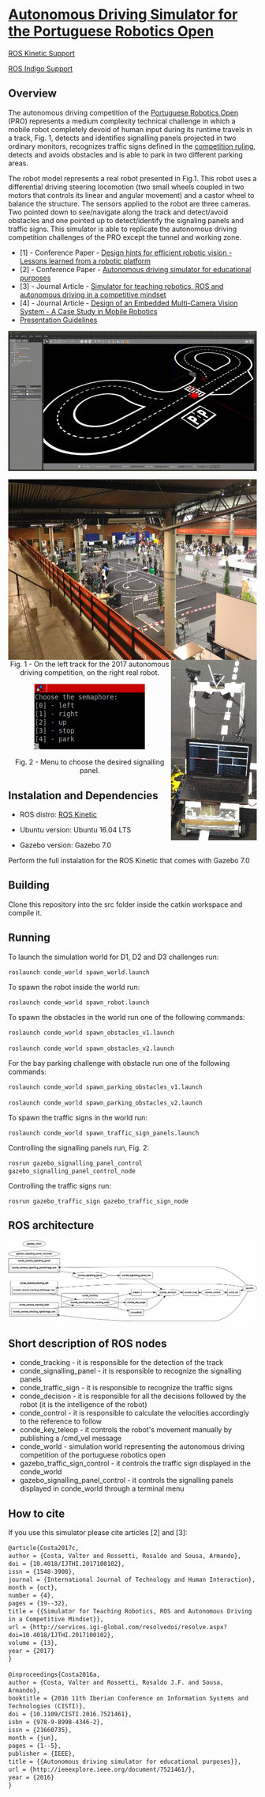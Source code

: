 # [Autonomous Driving Simulator for the Portuguese Robotics Open](https://github.com/ee09115/conde_simulator)

[ROS Kinetic Support](https://github.com/ee09115/conde_simulator)

[ROS Indigo Support](https://bitbucket.org/ee09115/conde_simulator_student)

## Overview
The autonomous driving competition of the [Portuguese Robotics Open](http://robotica2017.isr.uc.pt/index.php/en/competitions/major/autonomous-driving) (PRO) represents a medium complexity technical challenge 
in which a mobile robot completely devoid of human input during its runtime travels in a track, Fig. 1, detects and identifies signalling panels 
projected in two ordinary monitors, recognizes traffic signs defined in the [competition ruling](http://robotica2017.isr.uc.pt/Rules2017/fnr2017_Autonomous_Driving.pdf), detects and avoids obstacles and is able to park in two different parking areas.

The robot model represents a real robot presented in Fig.1. 
This robot uses a differential driving steering locomotion (two small wheels coupled in two motors that controls its linear and angular movement) and a castor wheel to balance the structure. 
The sensors applied to the robot are three cameras. Two pointed down to see/navigate along the track and detect/avoid obstacles and one pointed up to detect/identify the signaling panels and 
traffic signs. This simulator is able to replicate the autonomous driving competition challenges of the PRO except the tunnel and working zone.

* [1] - Conference Paper - [Design hints for efficient robotic vision - Lessons learned from a robotic platform](https://doi.org/10.1007/978-3-319-68195-5_56)
* [2] - Conference Paper - [Autonomous driving simulator for educational purposes](http://ieeexplore.ieee.org/document/7521461/)
* [3] - Journal Article - [Simulator for teaching robotics, ROS and autonomous driving in a competitive mindset](https://www.igi-global.com/article/simulator-for-teaching-robotics-ros-and-autonomous-driving-in-a-competitive-mindset/186833)
* [4] - Journal Article - [Design of an Embedded Multi-Camera Vision System - A Case Study in Mobile Robotics](http://www.mdpi.com/2218-6581/7/1/12)
* [Presentation Guidelines](https://github.com/ee09115/conde_simulator/blob/master/presentations/10%20-%20Conde%20Auton%20Drv%20Simul.pdf)

<p align="center">
<a href="https://www.youtube.com/watch?v=dbCXKyT-d-w">
<img src="pictures/simulator.gif">
</a>
</p>

<p align="center">
<img src="pictures/2017track.jpg" align="left" height=365>
<img src="pictures/real_robot.jpg" align="right" height=365>
</p>

<br><br><br><br><br><br><br><br><br><br><br><br><br><br><br>

<p align="center">Fig. 1 - On the left track for the 2017 autonomous driving competition, on the right real robot.</p>

<p align="center"><img src="pictures/menu.png">
</p>
<p align="center">Fig. 2 - Menu to choose the desired signalling panel.</p>

## Instalation and Dependencies
* ROS distro: [ROS Kinetic](http://wiki.ros.org/kinetic/Installation/Ubuntu)

* Ubuntu version: Ubuntu 16.04 LTS

* Gazebo version: Gazebo 7.0

Perform the full instalation for the ROS Kinetic that comes with Gazebo 7.0

## Building
Clone this repository into the src folder inside the catkin workspace and compile it.

## Running 
To launch the simulation world for D1, D2 and D3 challenges run:

	roslaunch conde_world spawn_world.launch
	
To spawn the robot inside the world run:

	roslaunch conde_world spawn_robot.launch
	
To spawn the obstacles in the world run one of the following commands:

	roslaunch conde_world spawn_obstacles_v1.launch
	
	roslaunch conde_world spawn_obstacles_v2.launch
	
For the bay parking challenge with obstacle run one of the following commands:

	roslaunch conde_world spawn_parking_obstacles_v1.launch
	
	roslaunch conde_world spawn_parking_obstacles_v2.launch
	
To spawn the traffic signs in the world run:

	roslaunch conde_world spawn_traffic_sign_panels.launch

Controlling the signalling panels run, Fig. 2:

	rosrun gazebo_signalling_panel_control gazebo_signalling_panel_control_node
	
Controlling the traffic signs run:

	rosrun gazebo_traffic_sign gazebo_traffic_sign_node

## ROS architecture
![rosgraph for the simulation world](pictures/rosgraph_simulation.png)

## Short description of ROS nodes
* conde_tracking - it is responsible for the detection of the track 
* conde_signalling_panel - it is responsible to recognize the signalling panels
* conde_traffic_sign - it is responsible to recognize the traffic signs
* conde_decision - it is responsible for all the decisions followed by the robot (it is the intelligence of the robot)
* conde_control - it is responsible to calculate the velocities accordingly to the reference to follow
* conde_key_teleop - it controls the robot's movement manually by publishing a /cmd_vel message
* conde_world - simulation world representing the autonomous driving competition of the portuguese robotics open
* gazebo_traffic_sign_control - it controls the traffic sign displayed in the conde_world
* gazebo_signalling_panel_control - it controls the signalling panels displayed in conde_world through a terminal menu

## How to cite
If you use this simulator please cite articles [2] and [3]:

	@article{Costa2017c,
	author = {Costa, Valter and Rossetti, Rosaldo and Sousa, Armando},
	doi = {10.4018/IJTHI.2017100102},
	issn = {1548-3908},
	journal = {International Journal of Technology and Human Interaction},
	month = {oct},
	number = {4},
	pages = {19--32},
	title = {{Simulator for Teaching Robotics, ROS and Autonomous Driving in a Competitive Mindset}},
	url = {http://services.igi-global.com/resolvedoi/resolve.aspx?doi=10.4018/IJTHI.2017100102},
	volume = {13},
	year = {2017}
	}
	
	@inproceedings{Costa2016a,
	author = {Costa, Valter and Rossetti, Rosaldo J.F. and Sousa, Armando},
	booktitle = {2016 11th Iberian Conference on Information Systems and Technologies (CISTI)},
	doi = {10.1109/CISTI.2016.7521461},
	isbn = {978-9-8998-4346-2},
	issn = {21660735},
	month = {jun},
	pages = {1--5},
	publisher = {IEEE},
	title = {{Autonomous driving simulator for educational purposes}},
	url = {http://ieeexplore.ieee.org/document/7521461/},
	year = {2016}
	}
	
